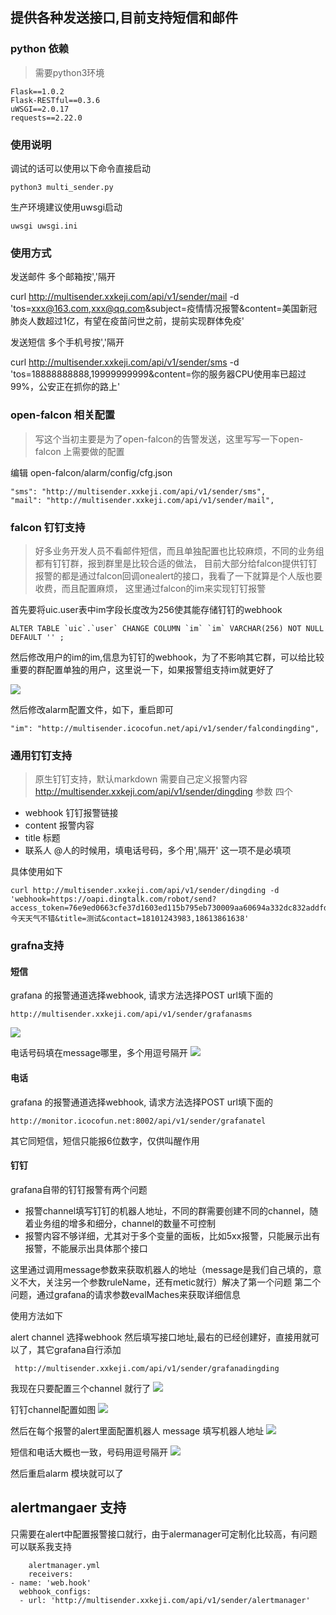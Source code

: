 ## 提供各种发送接口,目前支持短信和邮件

### python 依赖
> 需要python3环境

```
Flask==1.0.2
Flask-RESTful==0.3.6
uWSGI==2.0.17
requests==2.22.0

```

### 使用说明
调试的话可以使用以下命令直接启动

    python3 multi_sender.py

生产环境建议使用uwsgi启动

    uwsgi uwsgi.ini


### 使用方式 

发送邮件
多个邮箱按','隔开

curl http://multisender.xxkeji.com/api/v1/sender/mail -d 'tos=xxx@163.com,xxx@qq.com&subject=疫情情况报警&content=美国新冠肺炎人数超过1亿，有望在疫苗问世之前，提前实现群体免疫'


发送短信
多个手机号按','隔开

curl http://multisender.xxkeji.com/api/v1/sender/sms -d 'tos=18888888888,19999999999&content=你的服务器CPU使用率已超过99%，公安正在抓你的路上'

### open-falcon 相关配置
> 写这个当初主要是为了open-falcon的告警发送，这里写写一下open-falcon 上需要做的配置

编辑 open-falcon/alarm/config/cfg.json

```
"sms": "http://multisender.xxkeji.com/api/v1/sender/sms",
"mail": "http://multisender.xxkeji.com/api/v1/sender/mail",

```

### falcon 钉钉支持
> 好多业务开发人员不看邮件短信，而且单独配置也比较麻烦，不同的业务组都有钉钉群，报到群里是比较合适的做法，
目前大部分给falcon提供钉钉报警的都是通过falcon回调onealert的接口，我看了一下就算是个人版也要收费，而且配置麻烦，
这里通过falcon的im来实现钉钉报警

首先要将uic.user表中im字段长度改为256使其能存储钉钉的webhook

    ALTER TABLE `uic`.`user` CHANGE COLUMN `im` `im` VARCHAR(256) NOT NULL DEFAULT '' ;

然后修改用户的im的im,信息为钉钉的webhook，为了不影响其它群，可以给比较重要的群配置单独的用户，这里说一下，如果报警组支持im就更好了

![](https://raw.githubusercontent.com/colder219/picbed/master/images/xvx2020-04-0214.30.59.jpg)

然后修改alarm配置文件，如下，重启即可

    "im": "http://multisender.icocofun.net/api/v1/sender/falcondingding",


### 通用钉钉支持
> 原生钉钉支持，默认markdown 需要自己定义报警内容
http://multisender.xxkeji.com/api/v1/sender/dingding
参数 四个
* webhook 钉钉报警链接
* content 报警内容
* title 标题
* 联系人 @人的时候用，填电话号码，多个用',隔开' 这一项不是必填项

具体使用如下

    curl http://multisender.xxkeji.com/api/v1/sender/dingding -d 'webhook=https://oapi.dingtalk.com/robot/send?access_token=76e9ed0663cfe37d1603ed115b795eb730009aa60694a332dc832addfd4c3c35&content=今天天气不错&title=测试&contact=18101243983,18613861638'

    

### grafna支持

#### 短信
grafana 的报警通道选择webhook, 请求方法选择POST  url填下面的

    http://multisender.xxkeji.com/api/v1/sender/grafanasms
    
![](https://raw.githubusercontent.com/colder219/picbed/master/images/xvx%202019-07-17%20AM11.36.42.jpg)

电话号码填在message哪里，多个用逗号隔开
![](https://raw.githubusercontent.com/colder219/picbed/master/images/xvx%202019-07-17%20AM11.34.48.jpg)


#### 电话
grafana 的报警通道选择webhook, 请求方法选择POST  url填下面的

    http://monitor.icocofun.net:8002/api/v1/sender/grafanatel

其它同短信，短信只能报6位数字，仅供叫醒作用
    


#### 钉钉
grafana自带的钉钉报警有两个问题

* 报警channel填写钉钉的机器人地址，不同的群需要创建不同的channel，随着业务组的增多和细分，channel的数量不可控制
* 报警内容不够详细，尤其对于多个变量的面板，比如5xx报警，只能展示出有报警，不能展示出具体那个接口

这里通过调用message参数来获取机器人的地址（message是我们自己填的，意义不大，关注另一个参数ruleName，还有metic就行）解决了第一个问题
第二个问题，通过grafana的请求参数evalMaches来获取详细信息

使用方法如下

alert channel 选择webhook 然后填写接口地址,最右的已经创建好，直接用就可以了，其它grafana自行添加

     http://multisender.xxkeji.com/api/v1/sender/grafanadingding
     
我现在只要配置三个channel 就行了
![](https://raw.githubusercontent.com/colder219/picbed/master/images/xvx2020-04-0216.10.59.jpg)

     
钉钉channel配置如图
![](https://raw.githubusercontent.com/colder219/picbed/master/images/xvx2020-04-0216.13.02.jpg)

然后在每个报警的alert里面配置机器人
message 填写机器人地址
![](https://raw.githubusercontent.com/colder219/picbed/master/images/xvx2020-04-0216.14.40.jpg)

短信和电话大概也一致，号码用逗号隔开
![](https://raw.githubusercontent.com/colder219/picbed/master/images/xvx2020-04-0216.17.40.jpg)

然后重启alarm 模块就可以了

## alertmangaer 支持

只需要在alert中配置报警接口就行，由于alermanager可定制化比较高，有问题可以联系我支持
```
    alertmanager.yml
    receivers:
- name: 'web.hook'
  webhook_configs:
  - url: 'http://multisender.xxkeji.com/api/v1/sender/alertmanager'
```
    


